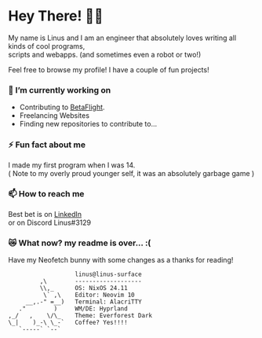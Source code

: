 <!--
**LinusThorsell/LinusThorsell** is a ✨ _special_ ✨ repository because its `README.md` (this file) appears on your GitHub profile.

Here are some ideas to get you started:

- 🔭 I’m currently working on ...
- 🌱 I’m currently learning ...
- 👯 I’m looking to collaborate on ...
- 🤔 I’m looking for help with ...
- 💬 Ask me about ...
- 📫 How to reach me: ...
- 😄 Pronouns: ...
- ⚡ Fun fact: ...
-->

# Hey There! 👋👋

My name is Linus and I am an engineer that
absolutely loves writing all kinds of cool programs,  
scripts and webapps. (and sometimes even a robot or two!)

Feel free to browse my profile! I have a couple of fun projects!

### 🔭 I’m currently working on
* Contributing to [BetaFlight](https://github.com/betaflight/).
* Freelancing Websites
* Finding new repositories to contribute to...

### ⚡ Fun fact about me  
I made my first program when I was 14.  
( Note to my overly proud younger self, it was an absolutely garbage game )

### 📫 How to reach me  
Best bet is on [LinkedIn](https://www.linkedin.com/in/linus-thorsell/)  
or on Discord Linus#3129

### 😿 What now? my readme is over... :(  
Have my Neofetch bunny with some changes as a thanks for reading!

                       linus@linus-surface 
             ,\        ------------------- 
             \\,_      OS: NixOS 24.11
              \` ,\    Editor: Neovim 10 
         __,.-" =__)   Terminal: AlacriTTY
       ."        )     WM/DE: Hyprland
    ,_/   ,    \/\_    Theme: Everforest Dark
    \_|    )_-\ \_-`   Coffee? Yes!!!!
       `-----` `--`                            
                                               
